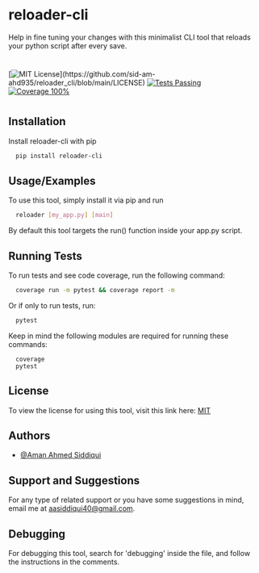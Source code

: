 
# reloader-cli

Help in fine tuning your changes with this minimalist CLI tool that reloads your python script after every save.



#
[![MIT License](https://img.shields.io/apm/l/atomic-design-ui.svg?)](https://github.com/sid-am-ahd935/reloader_cli/blob/main/LICENSE)
[![Tests Passing](https://img.shields.io/badge/tests-passing-green)](https://github.com/sid-am-ahd935/reloader_cli/tree/main/tests)
[![Coverage 100%](https://img.shields.io/badge/coverage-100%25-green)](https://github.com/sid-am-ahd935/reloader_cli/blob/main/coverage.json)
#
## Installation

Install reloader-cli with pip

```bash
  pip install reloader-cli
```
    
## Usage/Examples

To use this tool, simply install it via pip and run
```bash
  reloader [my_app.py] [main]
```
By default this tool targets the run() function inside your app.py script.
## Running Tests

To run tests and see code coverage, run the following command:

```bash
  coverage run -m pytest && coverage report -m
```
Or if only to run tests, run:
```bash
  pytest
```

Keep in mind the following modules are required for running these commands:
```
  coverage
  pytest
```

## License

To view the license for using this tool, visit this link here: [MIT](https://github.com/sid-am-ahd935/reloader_cli/blob/main/LICENSE)


## Authors

- [@Aman Ahmed Siddiqui](https://www.github.com/sid-am-ahd935)


## Support and Suggestions

For any type of related support or you have some suggestions in mind, email me at aasiddiqui40@gmail.com.

## Debugging

For debugging this tool, search for 'debugging' inside the file, and follow the instructions in the comments.

